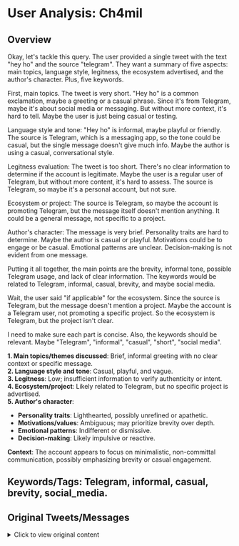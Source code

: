 # User Analysis: Ch4mil

## Overview

<think>
Okay, let's tackle this query. The user provided a single tweet with the text "hey ho" and the source "telegram". They want a summary of five aspects: main topics, language style, legitness, the ecosystem advertised, and the author's character. Plus, five keywords.

First, main topics. The tweet is very short. "Hey ho" is a common exclamation, maybe a greeting or a casual phrase. Since it's from Telegram, maybe it's about social media or messaging. But without more context, it's hard to tell. Maybe the user is just being casual or testing.

Language style and tone: "Hey ho" is informal, maybe playful or friendly. The source is Telegram, which is a messaging app, so the tone could be casual, but the single message doesn't give much info. Maybe the author is using a casual, conversational style.

Legitness evaluation: The tweet is too short. There's no clear information to determine if the account is legitimate. Maybe the user is a regular user of Telegram, but without more content, it's hard to assess. The source is Telegram, so maybe it's a personal account, but not sure.

Ecosystem or project: The source is Telegram, so maybe the account is promoting Telegram, but the message itself doesn't mention anything. It could be a general message, not specific to a project.

Author's character: The message is very brief. Personality traits are hard to determine. Maybe the author is casual or playful. Motivations could be to engage or be casual. Emotional patterns are unclear. Decision-making is not evident from one message.

Putting it all together, the main points are the brevity, informal tone, possible Telegram usage, and lack of clear information. The keywords would be related to Telegram, informal, casual, brevity, and maybe social media.

Wait, the user said "if applicable" for the ecosystem. Since the source is Telegram, but the message doesn't mention a project. Maybe the account is a Telegram user, not promoting a specific project. So the ecosystem is Telegram, but the project isn't clear.

I need to make sure each part is concise. Also, the keywords should be relevant. Maybe "Telegram", "informal", "casual", "short", "social media".
</think>

**1. Main topics/themes discussed**: Brief, informal greeting with no clear context or specific message.  
**2. Language style and tone**: Casual, playful, and vague.  
**3. Legitness**: Low; insufficient information to verify authenticity or intent.  
**4. Ecosystem/project**: Likely related to Telegram, but no specific project is advertised.  
**5. Author's character**:  
   - **Personality traits**: Lighthearted, possibly unrefined or apathetic.  
   - **Motivations/values**: Ambiguous; may prioritize brevity over depth.  
   - **Emotional patterns**: Indifferent or dismissive.  
   - **Decision-making**: Likely impulsive or reactive.  

**Context**: The account appears to focus on minimalistic, non-committal communication, possibly emphasizing brevity or casual engagement.  

**Keywords/Tags**: Telegram, informal, casual, brevity, social_media.
---
## Original Tweets/Messages

<details>
<summary>Click to view original content</summary>

| Type | Content |
|------|---------|
| messages | hey ho |

</details>
